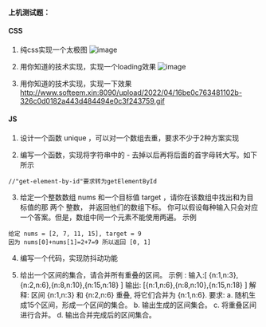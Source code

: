 #### 上机测试题：
#### CSS
1. 纯css实现一个太极图
![image](https://user-images.githubusercontent.com/65204427/185289232-4516344c-8ab1-42ec-bbae-3e3caf889dc3.png)

2. 用你知道的技术实现，实现一个loading效果
![image](https://user-images.githubusercontent.com/65204427/185289151-e83bbde0-eced-46b8-b420-8060e0b2bf00.png)

3. 用你知道的技术实现，实现一下效果
http://www.softeem.xin:8090/upload/2022/04/16be0c763481102b-326c0d0182a443d484494e0c3f243759.gif

#### JS
1. 设计一个函数 unique ，可以对一个数组去重，要求不少于2种方案实现

2. 编写一个函数，实现将字符串中的 - 去掉以后再将后面的首字母转大写。如下所示
```
//"get-element-by-id"要求转为getElementById
```

3. 给定一个整数数组 nums 和一个目标值 target ，请你在该数组中找出和为目标值的那 两个 整数， 并返回他们的数组下标。
你可以假设每种输入只会对应一个答案。但是，数组中同一个元素不能使用两遍。
示例
```
给定 nums = [2, 7, 11, 15], target = 9
因为 nums[0]+nums[1]=2+7=9 所以返回 [0, 1]
```

4. 编写一个代码，实现防抖动功能

5. 给出一个区间的集合，请合并所有重叠的区间。 
示例 :
输入:[ {n:1,n:3},{n:2,n:6},{n:8,n:10},{n:15,n:18} ]
输出: [{n:1,n:6},{n:8,n:10},{n:15,n:18} ]
解释: 区间 {n:1,n:3} 和 {n:2,n:6} 重叠, 将它们合并为 {n:1,n:6}. 要求:
a. 随机生成15个区间，形成一个区间的集合。 
b. 输出生成的区间集合。
c. 将重叠区间进行合并。
d. 输出合并完成后的区间集合。
